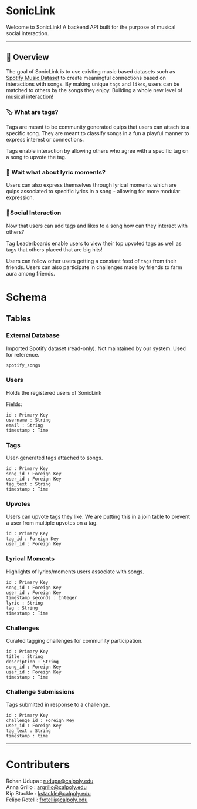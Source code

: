 # SonicLink

Welcome to SonicLink! A backend API built for the purpose of musical social interaction.

---

## 📌 Overview

The goal of SonicLink is to use existing music based datasets such as [Spotify Music Dataset](https://www.kaggle.com/datasets/solomonameh/spotify-music-dataset) to create meaningful connections based on interactions with songs. By making unique `tags` and  `likes`, users can be matched to others by the songs they enjoy. Building a whole new level of musical interaction!

### 🏷️ What are tags?
 Tags are meant to be community generated quips that users can attach to a specific song. They are meant to classify songs in a fun a playful manner to express interest or connections. 

 Tags enable interaction by allowing others who agree with a specific tag on a song to upvote the tag.

 ### 🎵 Wait what about lyric moments?
 Users can also express themselves through lyrical moments which are quips associated to specific lyrics in a song - allowing for more modular expression.


### 👥Social Interaction
Now that users can add tags and likes to a song how can they interact with others? 

Tag Leaderboards enable users to view their top upvoted tags as well as tags that others placed that are big hits!

Users can follow other users getting a constant feed of `tags` from their friends. Users can also participate in challenges made by friends to farm aura among friends.

# Schema

## Tables

### External Database

Imported Spotify dataset (read-only). Not maintained by our system. Used for reference.

    spotify_songs

### Users

Holds the registered users of SonicLink

Fields:

    id : Primary Key
    username : String
    email : String
    timestamp : Time

### Tags
User-generated tags attached to songs.

    id : Primary Key
    song_id : Foreign Key
    user_id : Foreign Key
    tag_text : String
    timestamp : Time

### Upvotes
Users can upvote tags they like. We are putting this in a join table to prevent a user from multiple upvotes on a tag.

    id : Primary Key
    tag_id : Foreign Key
    user_id : Foreign Key

### Lyrical Moments
Highlights of lyrics/moments users associate with songs.

    id : Primary Key
    song_id : Foreign Key
    user_id : Foreign Key
    timestamp_seconds : Integer
    lyric : String
    tag : String
    timestamp : Time

### Challenges
Curated tagging challenges for community participation.

    id : Primary Key
    title : String
    description : String
    song_id : Foreign Key
    user_id : Foreign Key
    timestamp : Time

### Challenge Submissions
Tags submitted in response to a challenge.

    id : Primary Key
    challenge_id : Foreign Key
    user_id : Foreign Key
    tag_text : String
    timestamp : time


---

# Contributers

Rohan Udupa : rudupa@calpoly.edu </br>
Anna Grillo : argrillo@calpoly.edu </br>
Kip Stackle : kstackle@calpoly.edu </br>
Felipe Rotelli: frotelli@calpoly.edu



